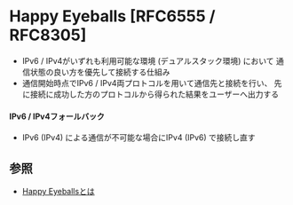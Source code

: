 # Happy Eyeballs [RFC6555 / RFC8305]
- IPv6 / IPv4がいずれも利用可能な環境 (デュアルスタック環境) において
  通信状態の良い方を優先して接続する仕組み
- 通信開始時点でIPv6 / IPv4両プロトコルを用いて通信先と接続を行い、
  先に接続に成功した方のプロトコルから得られた結果をユーザーへ出力する

#### IPv6 / IPv4フォールバック
- IPv6 (IPv4) による通信が不可能な場合にIPv4 (IPv6) で接続し直す

## 参照
- [Happy Eyeballsとは](https://www.nic.ad.jp/ja/basics/terms/happy-eyeballs.html)

